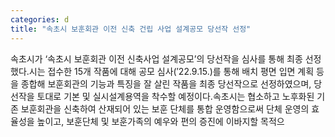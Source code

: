 ```yaml
---
categories: d
title: "속초시 보훈회관 이전 신축 건립 사업 설계공모 당선작 선정"
---
```

속초시가 &lsquo;속초시 보훈회관 이전 신축사업 설계공모&rsquo;의 당선작을 심사를 통해 최종 선정했다.시는 접수한 15개 작품에 대해 공모 심사(&prime;22.9.15.)를 통해 배치 평면 입면 계획 등을 종합해 보훈회관의 기능과 특징을 잘 살린 작품을 최종 당선작으로 선정하였으며, 당선작을 토대로 기본 및 실시설계용역을 착수할 예정이다.속초시는 협소하고 노후화된 기존 보훈회관을 신축하여 산재되어 있는 보훈 단체를 통합 운영함으로써 단체 운영의 효율성을 높이고, 보훈단체 및 보훈가족의 예우와 편의 증진에 이바지할 목적으